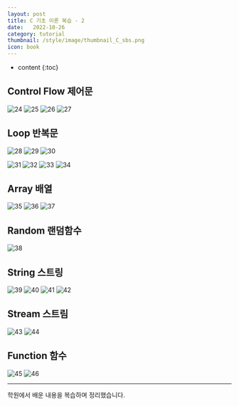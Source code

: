 ```yaml
---
layout: post
title: C 기초 이론 복습 - 2
date:   2022-10-26
category: tutorial
thumbnail: /style/image/thumbnail_C_sbs.png
icon: book
---
```



* content
{:toc}

## Control Flow 제어문

![24](https://user-images.githubusercontent.com/116151781/235894141-b3224ad9-ca1a-4759-a32d-989077361b97.JPG)
![25](https://user-images.githubusercontent.com/116151781/235894160-a41f9f0b-fec2-49d0-9267-ad5b10a5e3b1.JPG)
![26](https://user-images.githubusercontent.com/116151781/235894785-e6ba4b07-ec73-4b31-b879-5a6b4bb7735f.JPG)
![27](https://user-images.githubusercontent.com/116151781/235894859-da3f5e05-2ab4-4a2e-beb2-88e9e1b9869a.JPG)


## Loop 반복문

![28](https://user-images.githubusercontent.com/116151781/235894960-f78ab54d-64f7-40ce-a778-91bbe08b389c.JPG)
![29](https://user-images.githubusercontent.com/116151781/235894993-61415440-83b3-4bc9-b12c-c392bfe6728a.JPG)
![30](https://user-images.githubusercontent.com/116151781/235895027-0511bfa5-8333-4dbb-92a3-d68f96665980.JPG)

![31](https://user-images.githubusercontent.com/116151781/235895077-83bc9f3b-a963-48ea-a313-94f9e69cd212.JPG)
![32](https://user-images.githubusercontent.com/116151781/235895096-8df2112c-c189-4b02-9f6b-42d7b0a8e3d2.JPG)
![33](https://user-images.githubusercontent.com/116151781/235895121-84d8b3ed-55b9-42a5-8e9b-2d704d59c7ac.JPG)
![34](https://user-images.githubusercontent.com/116151781/235895155-605c9c61-b292-40e1-8a61-ef9fe0f77829.JPG)


## Array 배열

![35](https://user-images.githubusercontent.com/116151781/235895199-009d7050-8303-463b-8431-839f3f23683d.JPG)
![36](https://user-images.githubusercontent.com/116151781/235895216-c09dbba2-9e33-43d2-ab1a-99ce69626e94.JPG)
![37](https://user-images.githubusercontent.com/116151781/235895251-1a72b01c-a7fd-440d-9622-acdfe1be2762.JPG)


## Random 랜덤함수

![38](https://user-images.githubusercontent.com/116151781/235895275-07d99f7f-4f0e-4086-a7a8-6768f0847e80.JPG)


## String 스트링

![39](https://user-images.githubusercontent.com/116151781/235895344-4646eb8e-4593-4db4-bcce-26de4da44102.JPG)
![40](https://user-images.githubusercontent.com/116151781/235895496-52fd74fd-9c17-4879-b636-bde70d048d97.JPG)
![41](https://user-images.githubusercontent.com/116151781/235895545-39480ca7-9869-4cf0-bf35-1f8ea23cb6c6.JPG)
![42](https://user-images.githubusercontent.com/116151781/235895569-26d4d1e5-ea40-4061-b21a-519249396fd4.JPG)


## Stream 스트림

![43](https://user-images.githubusercontent.com/116151781/235903380-1fa95335-0ae9-4506-9005-0432c45e52e0.JPG)
![44](https://user-images.githubusercontent.com/116151781/235903397-9dacda05-0d1f-409f-88b0-d57e2f4321f3.JPG)


## Function 함수

![45](https://user-images.githubusercontent.com/116151781/235903461-f8f19436-f766-4833-adef-ef94b5b2e477.JPG)
![46](https://user-images.githubusercontent.com/116151781/235903487-73b871a7-cac9-4fd8-a66f-4ced1f916c40.JPG)  
  
***
학원에서 배운 내용을 복습하며 정리했습니다.